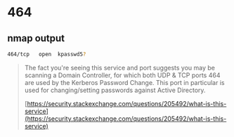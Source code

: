 # 464

## nmap output

```bash
464/tcp   open  kpasswd5?
```

> The fact you're seeing this service and port suggests you may be scanning a Domain Controller, for which both UDP & TCP ports 464 are used by the Kerberos Password Change. This port in particular is used for changing/setting passwords against Active Directory.
>
> [https://security.stackexchange.com/questions/205492/what-is-this-service](https://security.stackexchange.com/questions/205492/what-is-this-service)

